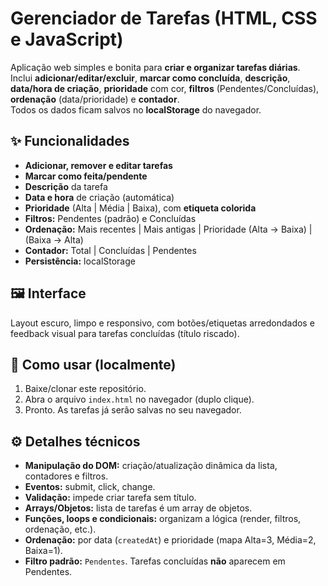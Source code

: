 # Gerenciador de Tarefas (HTML, CSS e JavaScript)

Aplicação web simples e bonita para **criar e organizar tarefas diárias**.  
Inclui **adicionar/editar/excluir**, **marcar como concluída**, **descrição**, **data/hora de criação**, **prioridade** com cor, **filtros** (Pendentes/Concluídas), **ordenação** (data/prioridade) e **contador**.  
Todos os dados ficam salvos no **localStorage** do navegador.

## ✨ Funcionalidades
- **Adicionar, remover e editar tarefas**
- **Marcar como feita/pendente**
- **Descrição** da tarefa
- **Data e hora** de criação (automática)
- **Prioridade** (Alta | Média | Baixa), com **etiqueta colorida**
- **Filtros:** Pendentes (padrão) e Concluídas
- **Ordenação:** Mais recentes | Mais antigas | Prioridade (Alta → Baixa) | (Baixa → Alta)
- **Contador:** Total | Concluídas | Pendentes
- **Persistência:** localStorage

## 🖼️ Interface
Layout escuro, limpo e responsivo, com botões/etiquetas arredondados e feedback visual para tarefas concluídas (título riscado).

## 🚀 Como usar (localmente)
1. Baixe/clonar este repositório.
2. Abra o arquivo `index.html` no navegador (duplo clique).
3. Pronto. As tarefas já serão salvas no seu navegador.

## ⚙️ Detalhes técnicos
- **Manipulação do DOM:** criação/atualização dinâmica da lista, contadores e filtros.
- **Eventos:** submit, click, change.
- **Validação:** impede criar tarefa sem título.
- **Arrays/Objetos:** lista de tarefas é um array de objetos.
- **Funções, loops e condicionais:** organizam a lógica (render, filtros, ordenação, etc.).
- **Ordenação:** por data (`createdAt`) e prioridade (mapa Alta=3, Média=2, Baixa=1).
- **Filtro padrão:** `Pendentes`. Tarefas concluídas **não** aparecem em Pendentes.
